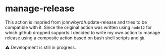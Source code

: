 # manage-release

This action is inspried from johnwbyrd/update-release and tries to be compatible with it.
Since the original action was written using `node12` for which github dropped supports I decided to write my own action to manage release using a composite action based on bash shell scripts and [`gh`](https://cli.github.com/).

:warning: Development is still in progress.

